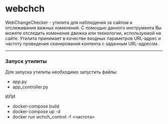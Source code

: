 # webchch
WebChangeChecker - утилита для наблюдения за сайтом и отслеживания важных изменений.
С помощью данного инструмента Вы можете отследить изменение движка или технологии, используемой на сайте.
Утилита принимает в качестве входных параметров URL-адрес и частоту проведения сканирования контента с заданным URL-адресом.
____
### Запуск утилиты

Для запуска утилиты необходимо запустить файлы:
* app.py
* app_controller.py

ИЛИ
* docker-compose build
* docker-compose up -d
* docker run wchch_control <url> -f <частота> 

### 

